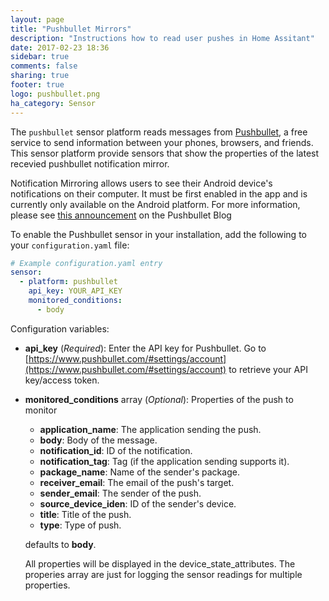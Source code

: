 ```yaml
---
layout: page
title: "Pushbullet Mirrors"
description: "Instructions how to read user pushes in Home Assitant"
date: 2017-02-23 18:36
sidebar: true
comments: false
sharing: true
footer: true
logo: pushbullet.png
ha_category: Sensor
---
```


The `pushbullet` sensor platform reads messages from [Pushbullet](https://www.pushbullet.com/), a free service to send information between your phones, browsers, and friends.
This sensor platform provide sensors that show the properties of the latest recevied pushbullet notification mirror.

Notification Mirroring allows users to see their Android device's notifications on their computer. It must be first enabled in the app and is currently only available on the Android platform. For more information, please see [this announcement](https://blog.pushbullet.com/2013/11/12/real-time-notification-mirroring-from-android-to-your-computer/) on the Pushbullet Blog

To enable the Pushbullet sensor in your installation, add the following to your `configuration.yaml` file:

```yaml
# Example configuration.yaml entry
sensor:
  - platform: pushbullet
    api_key: YOUR_API_KEY
    monitored_conditions:
      - body
```

Configuration variables:

- **api_key** (*Required*): Enter the API key for Pushbullet. Go to [https://www.pushbullet.com/#settings/account](https://www.pushbullet.com/#settings/account) to retrieve your API key/access token.

- **monitored_conditions** array (*Optional*): Properties of the push to monitor
  - **application_name**: The application sending the push.
  - **body**: Body of the message.
  - **notification_id**: ID of the notification.
  - **notification_tag**: Tag (if the application sending supports it).
  - **package_name**: Name of the sender's package.
  - **receiver_email**: The email of the push's target.
  - **sender_email**: The sender of the push.
  - **source_device_iden**: ID of the sender's device.
  - **title**: Title of the push.
  - **type**: Type of push.
  
  defaults to **body**.
  
  All properties will be displayed in the device_state_attributes. The properies array are just for logging the sensor readings for multiple properties.
